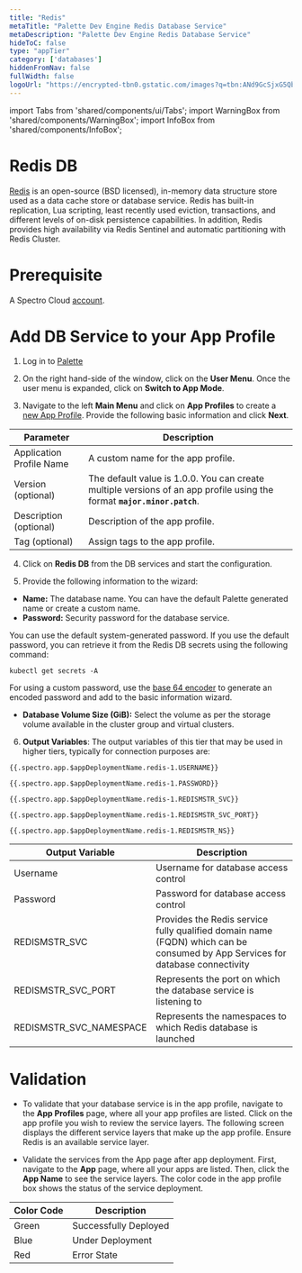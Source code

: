 ```yaml
---
title: "Redis"
metaTitle: "Palette Dev Engine Redis Database Service"
metaDescription: "Palette Dev Engine Redis Database Service"
hideToC: false
type: "appTier"
category: ['databases']
hiddenFromNav: false
fullWidth: false
logoUrl: "https://encrypted-tbn0.gstatic.com/images?q=tbn:ANd9GcSjxG5Qb38rX39m1M2p1W4t8H70OKpRY2breg&usqp=CAU"
---
```


import Tabs from 'shared/components/ui/Tabs';
import WarningBox from 'shared/components/WarningBox';
import InfoBox from 'shared/components/InfoBox';


# Redis DB

[Redis](https://redis.io/docs/about/) is an open-source (BSD licensed), in-memory data structure store used as a data cache store or database service. Redis has built-in replication, Lua scripting, least recently used eviction, transactions, and different levels of on-disk persistence capabilities. In addition, Redis provides high availability via Redis Sentinel and automatic partitioning with Redis Cluster.

# Prerequisite

A Spectro Cloud [account](https://www.spectrocloud.com/get-started/).

# Add DB Service to your App Profile

1. Log in to [Palette](console.spectrocloud.com)


2. On the right hand-side of the window, click on the **User Menu**. Once the user menu is expanded, click on **Switch to App Mode**.


3. Navigate to the left **Main Menu** and click on **App Profiles** to create a [new App Profile](/devx/app-profile/create-app-profile/). Provide the following basic information and click **Next**.

|         Parameter           | Description  |
|-----------------------------|-----------------|
|Application Profile Name | A custom name for the app profile.|
|Version (optional)       | The default value is 1.0.0. You can create multiple versions of an app profile using the format **`major.minor.patch`**.
|Description (optional)   | Description of the app profile. | 
|Tag (optional)           |  Assign tags to the app profile.|
 

4. Click on **Redis DB** from the DB services and start the configuration.
  

5. Provide the following information to the wizard:
  * **Name:** The database name. You can have the default Palette generated name or create a custom name. 
  * **Password:** Security password for the database service.

<InfoBox>
You can use the default system-generated password. If you use the default password, you can retrieve it from the Redis DB secrets using the following command:

```
kubectl get secrets -A
```

For using a custom password, use the [base 64 encoder](https://www.base64encode.org/) to generate an encoded password and add to the basic information wizard. 
</InfoBox>

  * **Database Volume Size (GiB):** Select the volume as per the storage volume available in the cluster group and virtual clusters. 

6. **Output Variables**: The output variables of this tier that may be used in higher tiers, typically for connection purposes are:

```
{{.spectro.app.$appDeploymentName.redis-1.USERNAME}}
```
```
{{.spectro.app.$appDeploymentName.redis-1.PASSWORD}}
```
```
{{.spectro.app.$appDeploymentName.redis-1.REDISMSTR_SVC}}
```
```
{{.spectro.app.$appDeploymentName.redis-1.REDISMSTR_SVC_PORT}}
```
```
{{.spectro.app.$appDeploymentName.redis-1.REDISMSTR_NS}}
```


|**Output Variable**|**Description**|
|---------------|-----------|
|Username|Username for database access control|
|Password|Password for database access control|
|REDISMSTR_SVC|Provides the Redis service fully qualified domain name (FQDN) which can be consumed by App Services for database connectivity|
|REDISMSTR_SVC_PORT|Represents the port on which the database service is listening to|
|REDISMSTR_SVC_NAMESPACE|Represents the namespaces to which Redis database is launched|


# Validation

* To validate that your database service is in the app profile, navigate to the **App Profiles** page, where all your app profiles are listed. Click on the app profile you wish to review the service layers. The following screen displays the different service layers that make up the app profile. Ensure Redis is an available service layer.


* Validate the services from the App page after app deployment. First, navigate to the **App** page, where all your apps are listed. Then, click the **App Name** to see the service layers. The color code in the app profile box shows the status of the service deployment.

|**Color Code**| **Description**|
|--------------|--------------|
|Green| Successfully Deployed|
|Blue | Under Deployment|
|Red  | Error State|







